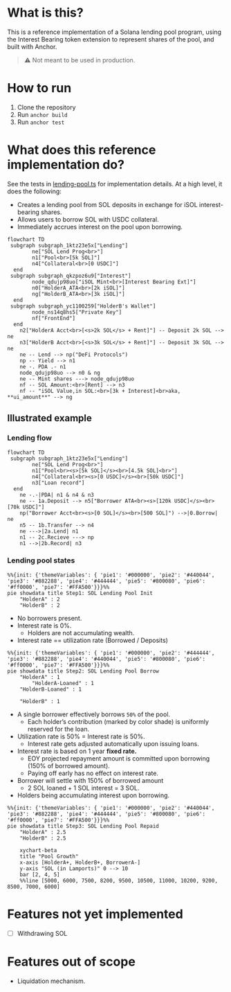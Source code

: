 # What is this?
This is a reference implementation of a Solana lending pool program, using the Interest Bearing token extension to represent shares of the pool, and built with Anchor. 
> :warning: Not meant to be used in production.

# How to run
1. Clone the repository
2. Run `anchor build`
3. Run `anchor test`


# What does this reference implementation do?
See the tests in [lending-pool.ts](tests/lending-pool.ts) for implementation details. At a high level, it does the following:
- Creates a lending pool from SOL deposits in exchange for iSOL interest-bearing shares.
- Allows users to borrow SOL with USDC collateral.
- Immediately accrues interest on the pool upon borrowing.

```mermaid
flowchart TD
 subgraph subgraph_1ktz23e5x["Lending"]
        ne["SOL Lend Prog<br>"]
        n1["Pool<br>[5k SOL]"]
        n4["Collateral<br>[0 USDC]"]
  end
 subgraph subgraph_qkzpoz6u9["Interest"]
        node_qdujp98uo["iSOL Mint<br>[Interest Bearing Ext]"]
        n0["HolderA_ATA<br>[2k iSOL]"]
        ng["HolderB_ATA<br>[3k iSOL]"]
  end
 subgraph subgraph_yc1100259["HolderB's Wallet"]
        node_ns14q8hs5["Private Key"]
        nf["FrontEnd"]
  end
    n2["HolderA Acct<br>[<s>2k SOL</s> + Rent]"] -- Deposit 2k SOL --> ne
    n3["HolderB Acct<br>[<s>3k SOL</s> + Rent]"] -- Deposit 3k SOL --> ne
    ne -- Lend --> np("DeFi Protocols")
    np -- Yield --> n1
    ne -. PDA .- n1
    node_qdujp98uo --> n0 & ng
    ne -- Mint shares ---> node_qdujp98uo
    nf -- SOL Amount:<br>[Rent] --> n3
    nf -- "iSOL Value,in SOL:<br>[3k + Interest]<br>aka, **ui_amount**" --> ng

```

## Illustrated example
### Lending flow
```mermaid
flowchart TD
 subgraph subgraph_1ktz23e5x["Lending"]
        ne["SOL Lend Prog<br>"]
        n1["Pool<br><s>[5k SOL]</s><br>[4.5k SOL]<br>"]
        n4["Collateral<br><s>[0 USDC]</s><br>[50k USDC]"]
        n3["Loan record"]
  end
    ne -.-|PDA| n1 & n4 & n3
    ne -- 1a.Deposit --> n5["Borrower ATA<br><s>[120k USDC]</s><br>[70k USDC]"]
    np("Borrower Acct<br><s>[0 SOL]</s><br>[500 SOL]") -->|0.Borrow| ne
    n5 -- 1b.Transfer --> n4
    ne --->|2a.Lend| n1
    n1 -- 2c.Recieve ---> np
    n1 -->|2b.Record| n3
```
### Lending pool states
```mermaid
%%{init: {'themeVariables': { 'pie1': '#000000', 'pie2': '#440044', 'pie3': '#882288', 'pie4': '#444444', 'pie5': '#800080', 'pie6': '#ff0000', 'pie7': '#FFA500'}}}%%
pie showdata title Step1: SOL Lending Pool Init
    "HolderA" : 2
    "HolderB" : 2
```

- No borrowers present.
- Interest rate is 0%.
    - Holders are not accumulating wealth.
- Interest rate == utilization rate (Borrowed / Deposits)  
  

```mermaid
%%{init: {'themeVariables': { 'pie1': '#000000', 'pie2': '#444444', 'pie3': '#882288', 'pie4': '#440044', 'pie5': '#800080', 'pie6': '#ff0000', 'pie7': '#FFA500'}}}%%
pie showdata title Step2: SOL Lending Pool Borrow
    "HolderA" : 1
        "HolderA-Loaned" : 1
    "HolderB-Loaned" : 1

    "HolderB" : 1

```
- A single borrower effectively borrows `50%` of the pool.
    - Each holder’s contribution (marked by color shade) is uniformly reserved for the loan.
- Utilization rate is 50% = Interest rate is 50%.
    - Interest rate gets adjusted automatically upon issuing loans.
- Interest rate is based on 1 year __fixed rate.__
    - EOY projected repayment amount is committed upon borrowing (150% of borrowed amount).
    - Paying off early has no effect on interest rate.
- Borrower will settle with 150% of borrowed amount 
    - 2 SOL loaned + 1 SOL interest = 3 SOL.
- Holders being accumulating interest upon borrowing.

```mermaid
%%{init: {'themeVariables': { 'pie1': '#000000', 'pie2': '#440044', 'pie3': '#882288', 'pie4': '#444444', 'pie5': '#800080', 'pie6': '#ff0000', 'pie7': '#FFA500'}}}%%
pie showdata title Step3: SOL Lending Pool Repaid
    "HolderA" : 2.5
    "HolderB" : 2.5
```

```mermaid
    xychart-beta
    title "Pool Growth"
    x-axis [HolderA+, HolderB+, BorrowerA-]
    y-axis "SOL (in Lamports)" 0 --> 10
    bar [2, 4, 5]
    %%line [5000, 6000, 7500, 8200, 9500, 10500, 11000, 10200, 9200, 8500, 7000, 6000]
```

# Features not yet implemented
- [ ] Withdrawing SOL  


# Features out of scope
- Liquidation mechanism.